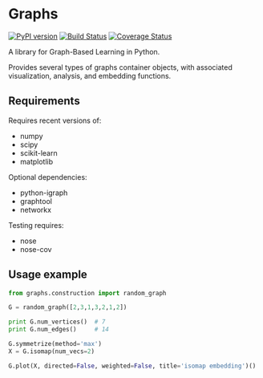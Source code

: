 # Graphs

[![PyPI version](https://badge.fury.io/py/graphs.svg)](http://badge.fury.io/py/graphs)
[![Build Status](https://travis-ci.org/all-umass/graphs.svg?branch=master)](https://travis-ci.org/all-umass/graphs)
[![Coverage Status](https://coveralls.io/repos/all-umass/graphs/badge.svg?branch=master&service=github)](https://coveralls.io/github/all-umass/graphs?branch=master)

A library for Graph-Based Learning in Python.

Provides several types of graphs container objects,
with associated visualization, analysis, and embedding functions.

## Requirements

Requires recent versions of:

  * numpy
  * scipy
  * scikit-learn
  * matplotlib

Optional dependencies:

  * python-igraph
  * graphtool
  * networkx

Testing requires:

  * nose
  * nose-cov

## Usage example

```python
from graphs.construction import random_graph

G = random_graph([2,3,1,3,2,1,2])

print G.num_vertices()  # 7
print G.num_edges()     # 14

G.symmetrize(method='max')
X = G.isomap(num_vecs=2)

G.plot(X, directed=False, weighted=False, title='isomap embedding')()
```
